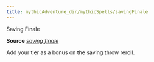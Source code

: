 ```yaml
---
title: mythicAdventure_dir/mythicSpells/savingFinale
---
```

Saving Finale

**Source** [_saving finale_](advance_dir/spells/savingFinale#_saving-finale)

Add your tier as a bonus on the saving throw reroll.

